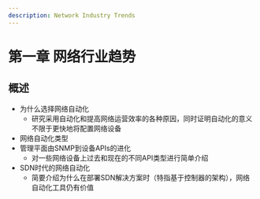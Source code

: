 ```yaml
---
description: Network Industry Trends
---
```


# 第一章 网络行业趋势

## 概述

* 为什么选择网络自动化
  * 研究采用自动化和提高网络运营效率的各种原因，同时证明自动化的意义不限于更快地将配置网络设备
* 网络自动化类型
* 管理平面由SNMP到设备APIs的进化
  * 对一些网络设备上过去和现在的不同API类型进行简单介绍
* SDN时代的网络自动化
  * 简要介绍为什么在部署SDN解决方案时（特指基于控制器的架构），网络自动化工具仍有价值



